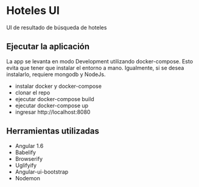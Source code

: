 # Hoteles UI
UI de resultado de búsqueda de hoteles

## Ejecutar la aplicación
La app se levanta en modo Development utilizando docker-compose. Esto evita que tener que instalar el entorno a mano. Igualmente, si se desea instalarlo, requiere mongodb y NodeJs.
* instalar docker y docker-compose
* clonar el repo
* ejecutar docker-compose build
* ejecutar docker-compose up
* ingresar http://localhost:8080

## Herramientas utilizadas
* Angular 1.6
* Babelify
* Browserify
* Uglifyify
* Angular-ui-bootstrap
* Nodemon
